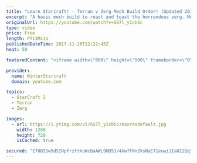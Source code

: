 ```yaml
---
title: "Learn Starcraft! - Terran v Zerg Mech Build Order! (Updated 2018)"
excerpt: "A basic mech build to roast and toast the horrendous zerg. Meant for lower level players looking for some direction! -- Watch live at https://www.twitch.tv/wintergaming"
originalUrl: https://youtube.com/watch?v=GS7l_y1cbSc
type: video
price: Free
length: PT13M11S
publishedDateTime: 2017-11-20T12:22:45Z
heat: 50

featuredContent: "<iframe width=\"800\" height=\"500\" frameborder=\"0\" src=\"https://www.youtube.com/embed/GS7l_y1cbSc\" allow=\"accelerometer; autoplay; encrypted-media; gyroscope; picture-in-picture\" allowfullscreen></iframe>"

provider:
  name: WinterStarcraft
  domain: youtube.com

topics:
  - StarCraft 2
  - Terran
  - Zerg

images:
  - url: https://i.ytimg.com/vi/GS7l_y1cbSc/maxresdefault.jpg
    width: 1280
    height: 720
    isCached: true

secured: "If0B51w5dSIHpfrzttXuWcQaAWL9HD5J/4XwfFN+ZksNaE71euwi1Ia0I2QqToazH8g7/GO1EIPdWjPUzOiK8F/gSgVUO3iRLN1a1Fwm7ODHMMC75GXPqmIv0g5C6rFOcd3j5/ZTB4gj0wdMXb0ztqpabLVdWrwf94oiEw5MeJGTsNGFw5UPpix71jOWW9CO3Zo93V1y0t6yegZHpxumwIV4ShhXJLsGxA5d4bjwtenZJxns3vvWDMKapcOr15eWZ2nRWp8J52q9K6ywthQ/32PGLPsh4Sv8TsL6FJcknbplwaaQ1GMYGRqc1/h7G9mLLHl3t/oDYgSXeMP+fRCERaCe023U4POK92YasouJ3dzc5/U0bb3Dsu7/KZWVtaj1NLAXMQJu2JNx+Z7dra8nAAf9u5pnZyhMnPUycvjo6aY=;3XqDLFMDg96Edusic5Kiig=="
---
```


